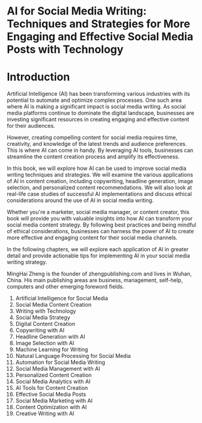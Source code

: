 # AI for Social Media Writing: Techniques and Strategies for More Engaging and Effective Social Media Posts with Technology

# Introduction

Artificial Intelligence (AI) has been transforming various industries with its potential to automate and optimize complex processes. One such area where AI is making a significant impact is social media writing. As social media platforms continue to dominate the digital landscape, businesses are investing significant resources in creating engaging and effective content for their audiences.

However, creating compelling content for social media requires time, creativity, and knowledge of the latest trends and audience preferences. This is where AI can come in handy. By leveraging AI tools, businesses can streamline the content creation process and amplify its effectiveness.

In this book, we will explore how AI can be used to improve social media writing techniques and strategies. We will examine the various applications of AI in content creation, including copywriting, headline generation, image selection, and personalized content recommendations. We will also look at real-life case studies of successful AI implementations and discuss ethical considerations around the use of AI in social media writing.

Whether you're a marketer, social media manager, or content creator, this book will provide you with valuable insights into how AI can transform your social media content strategy. By following best practices and being mindful of ethical considerations, businesses can harness the power of AI to create more effective and engaging content for their social media channels.

In the following chapters, we will explore each application of AI in greater detail and provide actionable tips for implementing AI in your social media writing strategy.

MingHai Zheng is the founder of zhengpublishing.com and lives in Wuhan, China. His main publishing areas are business, management, self-help, computers and other emerging foreword fields.





1. Artificial Intelligence for Social Media
2. Social Media Content Creation
3. Writing with Technology
4. Social Media Strategy
5. Digital Content Creation
6. Copywriting with AI
7. Headline Generation with AI
8. Image Selection with AI
9. Machine Learning for Writing
10. Natural Language Processing for Social Media
11. Automation for Social Media Writing
12. Social Media Management with AI
13. Personalized Content Creation
14. Social Media Analytics with AI
15. AI Tools for Content Creation
16. Effective Social Media Posts
17. Social Media Marketing with AI
18. Content Optimization with AI
19. Creative Writing with AI


